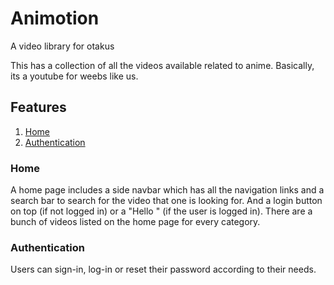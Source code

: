# Animotion
A video library for otakus

This has a collection of all the videos available related to anime. Basically, its a youtube for weebs like us. 

## Features
1. [Home](#home)
2. [Authentication](#authentication)

### Home
A home page includes a side navbar which has all the navigation links and a search bar to search for the video that one is looking for. And a login button on top (if not logged in) or a "Hello <username>" (if the user is logged in). There are a bunch of videos listed on the home page for every category. 

### Authentication
Users can sign-in, log-in or reset their password according to their needs.

